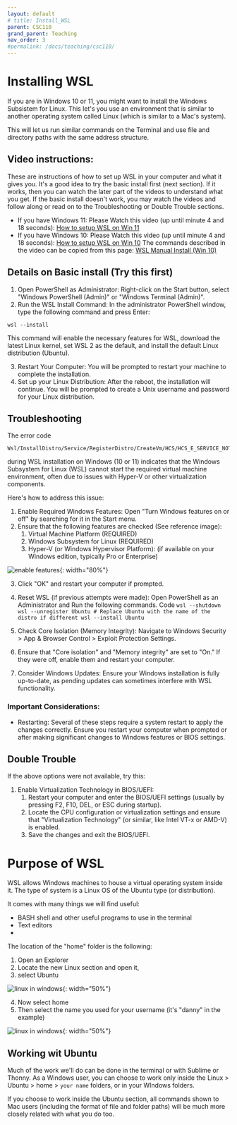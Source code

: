 ```yaml
---
layout: default
# title: Install_WSL
parent: CSC110
grand_parent: Teaching
nav_order: 3
#permalink: /docs/teaching/csc110/
---  
```

  

# Installing WSL

If you are in Windows 10 or 11, you might want to install the Windows Subsistem for Linux. This let's you use an environment that is similar to another operating system called Linux (which is similar to a Mac's system). 

This will let us run similar commands on the Terminal and use file and directory paths with the same address structure.

## Video instructions:

These are instructions of how to set up WSL in your computer and what it gives you. It's a good idea to try the basic install first (next section). If it works, then you can watch the later part of the videos to understand what you get. If the basic install doesn't work, you may watch the videos and follow along or read on to the Troubleshooting or Double Trouble sections.

  * If you have Windows 11: Please Watch this video (up until minute 4 and 18 seconds):
    [How to setup WSL on  Win 11](https://www.youtube.com/watch?v=cJWhyycbPyA)
  * If you have Windows 10: Please Watch this video (up until minute 4 and 18 seconds):
    [How to setup WSL on  Win 10](https://www.youtube.com/watch?v=LzY_Y2y4dr4)
    The commands described in the video can be copied from this page:
    [WSL Manual Install (Win 10)](https://learn.microsoft.com/en-us/windows/wsl/install-manual)



## Details on Basic install (Try this first)

  1. Open PowerShell as Administrator: Right-click on the Start button, select "Windows PowerShell (Admin)" or "Windows Terminal (Admin)".
  2. Run the WSL Install Command: In the administrator PowerShell window, type the following command and press Enter:
  ```
  wsl --install
  ```
  This command will enable the necessary features for WSL, download the latest Linux kernel, set WSL 2 as the default, and install the default Linux distribution (Ubuntu). 

  3. Restart Your Computer: You will be prompted to restart your machine to complete the installation.
  4. Set up your Linux Distribution: After the reboot, the installation will continue. You will be prompted to create a Unix username and password for your Linux distribution.

## Troubleshooting

The error code 
```
Wsl/InstallDistro/Service/RegisterDistro/CreateVm/HCS/HCS_E_SERVICE_NOT_AVAILABLE 
```
during WSL installation on Windows (10 or 11) indicates that the Windows Subsystem for Linux (WSL) cannot start the required virtual machine environment, often due to issues with Hyper-V or other virtualization components.

Here's how to address this issue:


  1. Enable Required Windows Features: Open "Turn Windows features on or off" by searching for it in the Start menu.
  2. Ensure that the following features are checked (See reference image):
     1. Virtual Machine Platform (REQUIRED)
     2. Windows Subsystem for Linux (REQUIRED)
     3. Hyper-V (or Windows Hypervisor Platform): (if available on your Windows edition, typically Pro or Enterprise)

  ![enable features](../../../assets/images/csc110/WindowsFeaturesWSL.png){: width="80%"} 

  3. Click "OK" and restart your computer if prompted. 

  4. Reset WSL (if previous attempts were made):
Open PowerShell as an Administrator and Run the following commands. 
Code
    ```
    wsl --shutdown
    wsl --unregister Ubuntu # Replace Ubuntu with the name of the distro if different
    wsl --install Ubuntu
    ```


  5. Check Core Isolation (Memory Integrity): Navigate to Windows Security > App & Browser Control > Exploit Protection Settings.
  6. Ensure that "Core isolation" and "Memory integrity" are set to "On." If they were off, enable them and restart your computer. 

  7. Consider Windows Updates: Ensure your Windows installation is fully up-to-date, as pending updates can sometimes interfere with WSL functionality.

### Important Considerations:

  * Restarting: Several of these steps require a system restart to apply the changes correctly. Ensure you restart your computer when prompted or after making significant changes to Windows features or BIOS settings.


## Double Trouble

If the above options were not available, try this:


  1. Enable Virtualization Technology in BIOS/UEFI:
     1. Restart your computer and enter the BIOS/UEFI settings (usually by pressing F2, F10, DEL, or ESC during startup).
     2. Locate the CPU configuration or virtualization settings and ensure that "Virtualization Technology" (or similar, like Intel VT-x or AMD-V) is enabled.
     3. Save the changes and exit the BIOS/UEFI.

# Purpose of WSL

WSL allows Windows machines to house a virtual operating system inside it. The type of system is a Linux OS of the Ubuntu type (or distribution). 

It comes with many things we will find useful:

  * BASH shell and other useful programs to use in the terminal
  * Text editors
  * 

The location of the "home" folder is the following:

  1. Open an Explorer
  2. Locate the new Linux section and open it, 
  3. select Ubuntu 

  ![linux in windows](../../../assets/images/csc110/UbuntuInWindows.png){: width="50%"} 


  4. Now select home  
  5. Then select the name you used for your username (it's "danny" in the example)

  ![linux in windows](../../../assets/images/csc110/UbuntuInWindows2.png){: width="50%"}

## Working wit Ubuntu

Much of the work we'll do can be done in the terminal or with Sublime or Thonny. As a Windows user, you can choose to work only inside the Linux > Ubuntu > home > `your name` folders, or in your WIndows folders.

If you choose to work inside the Ubuntu section, all commands shown to Mac users (including the format of file and folder paths) will be much more closely related with what you do too.






